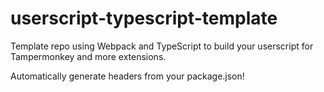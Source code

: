 # userscript-typescript-template

Template repo using Webpack and TypeScript to build your userscript for Tampermonkey and more extensions.

Automatically generate headers from your package.json!
